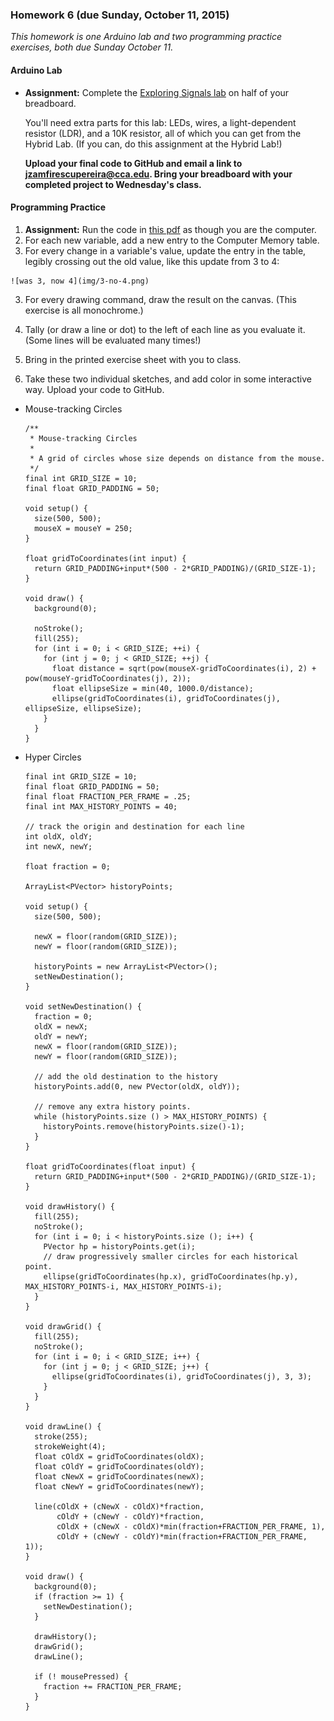 ### Homework 6 (due Sunday, October 11, 2015)

*This homework is one Arduino lab and two programming practice exercises, both due Sunday October 11.*

#### Arduino Lab

- **Assignment:** Complete the [Exploring Signals lab](http://workshopweekend.net/arduino/labs/exploring-signals) on half of your breadboard.
  
  You'll need extra parts for this lab: LEDs, wires, a light-dependent resistor (LDR), and a 10K resistor, all of which you can get from the Hybrid Lab. (If you can, do this assignment at the Hybrid Lab!)
  
  **Upload your final code to GitHub and email a link to [jzamfirescupereira@cca.edu](mailto:jzamfirescupereira@cca.edu). Bring your breadboard with your completed project to Wednesday's class.**

#### Programming Practice

1. **Assignment:** Run the code in [this pdf](https://github.com/zamfi/cca-programming-electronics-fall-2015/blob/master/hw/tracing-exercise.pdf?raw=true) as though you are the computer.
  1. For each new variable, add a new entry to the Computer Memory table.
  2. For every change in a variable's value, update the entry in the table, legibly crossing out the old value, like this update from 3 to 4:
    
    ![was 3, now 4](img/3-no-4.png)
  3. For every drawing command, draw the result on the canvas. (This exercise is all monochrome.)
  4. Tally (or draw a line or dot) to the left of each line as you evaluate it. (Some lines will be evaluated many times!)
  5. Bring in the printed exercise sheet with you to class.

2. Take these two individual sketches, and add color in some interactive way. Upload your code to GitHub.
  - Mouse-tracking Circles
    ```processing
    /**
     * Mouse-tracking Circles
     *
     * A grid of circles whose size depends on distance from the mouse.
     */
    final int GRID_SIZE = 10;
    final float GRID_PADDING = 50;

    void setup() {
      size(500, 500);
      mouseX = mouseY = 250;
    }

    float gridToCoordinates(int input) {
      return GRID_PADDING+input*(500 - 2*GRID_PADDING)/(GRID_SIZE-1);
    }

    void draw() {
      background(0);

      noStroke();
      fill(255);
      for (int i = 0; i < GRID_SIZE; ++i) {
        for (int j = 0; j < GRID_SIZE; ++j) {
          float distance = sqrt(pow(mouseX-gridToCoordinates(i), 2) + pow(mouseY-gridToCoordinates(j), 2));
          float ellipseSize = min(40, 1000.0/distance);
          ellipse(gridToCoordinates(i), gridToCoordinates(j), ellipseSize, ellipseSize);
        }
      }
    }
    ```
  - Hyper Circles
    ```processing
    final int GRID_SIZE = 10;
    final float GRID_PADDING = 50;
    final float FRACTION_PER_FRAME = .25;
    final int MAX_HISTORY_POINTS = 40;

    // track the origin and destination for each line
    int oldX, oldY;
    int newX, newY;

    float fraction = 0;

    ArrayList<PVector> historyPoints;

    void setup() {
      size(500, 500);

      newX = floor(random(GRID_SIZE));
      newY = floor(random(GRID_SIZE));

      historyPoints = new ArrayList<PVector>();
      setNewDestination();
    }

    void setNewDestination() {
      fraction = 0;
      oldX = newX;
      oldY = newY;
      newX = floor(random(GRID_SIZE));
      newY = floor(random(GRID_SIZE));

      // add the old destination to the history
      historyPoints.add(0, new PVector(oldX, oldY));

      // remove any extra history points.
      while (historyPoints.size () > MAX_HISTORY_POINTS) {
        historyPoints.remove(historyPoints.size()-1);
      }
    }

    float gridToCoordinates(float input) {
      return GRID_PADDING+input*(500 - 2*GRID_PADDING)/(GRID_SIZE-1);
    }

    void drawHistory() {
      fill(255);
      noStroke();
      for (int i = 0; i < historyPoints.size (); i++) {
        PVector hp = historyPoints.get(i);
        // draw progressively smaller circles for each historical point.
        ellipse(gridToCoordinates(hp.x), gridToCoordinates(hp.y), MAX_HISTORY_POINTS-i, MAX_HISTORY_POINTS-i);
      }
    }  

    void drawGrid() {
      fill(255);
      noStroke();
      for (int i = 0; i < GRID_SIZE; i++) {
        for (int j = 0; j < GRID_SIZE; j++) {
          ellipse(gridToCoordinates(i), gridToCoordinates(j), 3, 3);
        }
      }
    }

    void drawLine() {
      stroke(255);
      strokeWeight(4);
      float cOldX = gridToCoordinates(oldX);
      float cOldY = gridToCoordinates(oldY);
      float cNewX = gridToCoordinates(newX);
      float cNewY = gridToCoordinates(newY);

      line(cOldX + (cNewX - cOldX)*fraction, 
           cOldY + (cNewY - cOldY)*fraction, 
           cOldX + (cNewX - cOldX)*min(fraction+FRACTION_PER_FRAME, 1), 
           cOldY + (cNewY - cOldY)*min(fraction+FRACTION_PER_FRAME, 1));
    }

    void draw() {
      background(0);
      if (fraction >= 1) {
        setNewDestination();
      }

      drawHistory();
      drawGrid();
      drawLine();

      if (! mousePressed) {
        fraction += FRACTION_PER_FRAME;
      }
    }
    ```
